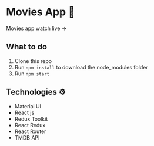 # Movies App 🎥

Movies app watch live -> 

## What to do  
1. Clone this repo     
2. Run `npm install` to download the node_modules folder   
3. Run `npm start`
   
## Technologies ⚙️   
 
* Material UI
* React js
* Redux Toolkit
* React Redux
* React Router
* TMDB API
